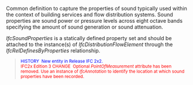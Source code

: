 Common definition to capture the properties of sound typically used within the context of building services and flow distribution systems. Sound properties are sound power or pressure levels across eight octave bands specifying the amount of sound generation or sound attenuation.

_IfcSoundProperties_ is a statically defined property set and should be attached to the instance(s) of _IfcDistributionFlowElement_ through the _IfcRelDefinesByProperties_ relationship.

> <small> <font color="#0000ff">
HISTORY&nbsp; New entity in Release IFC 2x2.</font><br>
  <font color="#ff0000">IFC2x Edition 3 CHANGE
&nbsp;Optional <i>PointOfMeasurement</i>
attribute has been removed. Use an instance of <i>IfcAnnotation</i>
to identify the location at which sound properties have been recorded.<br>
  </font>
  </small>